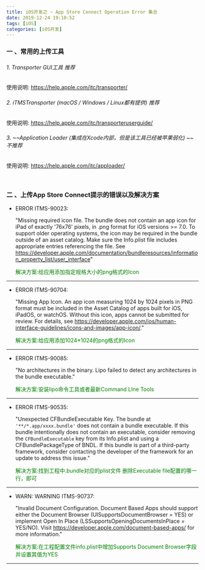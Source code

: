 ```yaml
---
title: iOS开发之 ~ App Store Connect Operation Error 集合
date: 2019-12-24 19:10:52
tags: [iOS]
categories: [iOS开发]
---
```


### 一 、常用的上传工具

###### 1. Transporter GUI工具 推荐

使用说明: https://help.apple.com/itc/transporter/

###### 2. iTMSTransporter (macOS / Windows / Linux都有提供) 推荐

使用说明: https://help.apple.com/itc/transporteruserguide/

###### 3. ~~Application Loader (集成在Xcode内部，但是该工具已经被苹果弱化) ~~   不推荐

使用说明: https://help.apple.com/itc/apploader/

<br/>

<!--more-->

### 二 、上传App Store Connect提示的错误以及解决方案




- ERROR ITMS-90023: 

  "Missing required icon file. The bundle does not contain an app icon for iPad of exactly '76x76' pixels, in .png format for iOS versions >= 7.0. To support older operating systems, the icon may be required in the bundle outside of an asset catalog. Make sure the Info.plist file includes appropriate entries referencing the file. See https://developer.apple.com/documentation/bundleresources/information_property_list/user_interface"

  <span style="color:green">解决方案:给应用添加指定规格大小的png格式的Icon</span>

------


- ERROR ITMS-90704: 

  "Missing App Icon. An app icon measuring 1024 by 1024 pixels in PNG format must be included in the Asset Catalog of apps built for iOS, iPadOS, or watchOS. Without this icon, apps cannot be submitted for review. For details, see https://developer.apple.com/ios/human-interface-guidelines/icons-and-images/app-icon/."

  <span style="color:green">解决方案:给应用添加1024*1024的png格式的Icon</span>

------


- ERROR ITMS-90085: 

  "No architectures in the binary. Lipo failed to detect any architectures in the bundle executable."

  <span style="color:green">解决方案:安装lipo命令工具或者最新Command LIne Tools</span>

------



- ERROR ITMS-90535:

  "Unexpected CFBundleExecutable Key. The bundle at `'**/*.app/xxxx.bundle'` does not contain a bundle executable. If this bundle intentionally does not contain an executable, consider removing the `CFBundleExecutable` key from its Info.plist and using a CFBundlePackageType of BNDL. If this bundle is part of a third-party framework, consider contacting the developer of the framework for an update to address this issue."

  <span style="color:green">解决方案:找到工程中.bundle对应的plist文件 删除Executable file配置的哪一行，即可</span>

------



- WARN: WARNING ITMS-90737: 

  "Invalid Document Configuration. Document Based Apps should support either the Document Browser (UISupportsDocumentBrowser = YES) or implement Open In Place (LSSupportsOpeningDocumentsInPlace = YES/NO). Visit https://developer.apple.com/document-based-apps/ for more information."

  <span style="color:green">解决方案:在工程配置文件info.plist中增加Supports Document Browser字段并设置其值为YES</span>

------







